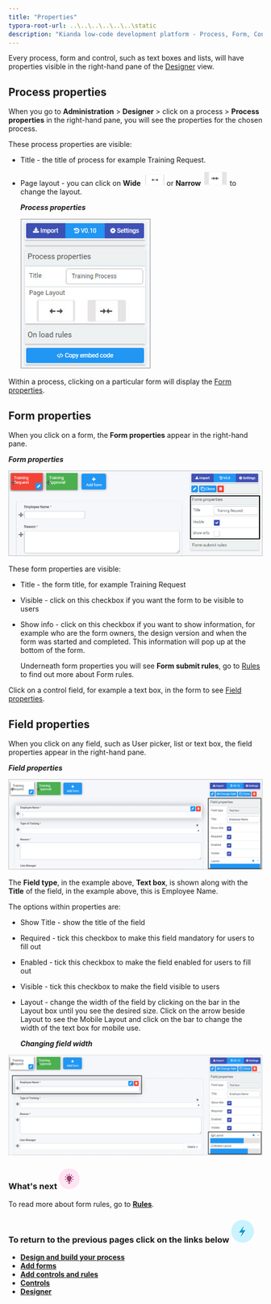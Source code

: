 ```yaml
---
title: "Properties"
typora-root-url: ..\..\..\..\..\..\static
description: "Kianda low-code development platform - Process, Form, Control Properties"
---
```


Every process, form and control, such as text boxes and lists, will have properties visible in the right-hand pane of the [Designer](/docs/getting-started/create-first-process/design-and-build/add-forms/designer/) view. 



## Process properties ##

When you go to **Administration** > **Designer** > click on a process > **Process properties** in the right-hand pane, you will see the properties for the chosen process.

These process properties are visible:

- Title - the title of process for example Training Request.

- Page layout - you can click on **Wide** <img src="/images/wide_orig.png" alt="Wide button" style="zoom:50%;" />or **Narrow**  <img src="/images/narrow_orig.png" alt="Narrow button" style="zoom:50%;" /> to change the layout.

  ***Process properties***


  ![Process and form properties](/images/Process_Properties.jpg)

Within a process, clicking on a particular form will display the [Form properties](#form-properties). 



## Form properties ##

When you click on a form, the **Form properties** appear in the right-hand pane.

***Form properties***

![Form properties](/images/Form_Properties.jpg)

These form properties are visible:

- Title - the form title, for example Training Request

- Visible - click on this checkbox if you want the form to be visible to users

- Show info - click on this checkbox if you want to show information, for example who are the form owners, the design version and when the form was started and completed. This information will pop up at the bottom of the form.

  Underneath form properties you will see **Form submit rules**, go to [Rules](/docs/getting-started/create-first-process/plan-your-process/rules/) to find out more about Form rules.

Click on a control field, for example a text box, in the form to see [Field properties](#field-properties). 



## Field properties ##

When you click on any field, such as User picker, list or text box, the field properties appear in the right-hand pane.

***Field properties***

![Field properties](/images/fieldproperties.png)

The **Field type**, in the example above, **Text box**, is shown along with the **Title** of the field, in the example above, this is Employee Name.

The options within properties are:

- Show Title - show the title of the field
- Required - tick this checkbox to make this field mandatory for users to fill out
- Enabled - tick this checkbox to make the field enabled for users to fill out
- Visible - tick this checkbox to make the field visible to users
- Layout - change the width of the field by clicking on the bar in the Layout box until you see the desired size. Click on the arrow beside Layout to see the Mobile Layout and click on the bar to change the width of the text box for mobile use.

  ***Changing field width***

![Changing text box width](/images/changingwidth.png) 



### What's next  ![Idea icon](/images/18.png) ###

To read more about form rules, go to [**Rules**](/docs/getting-started/create-first-process/plan-your-process/rules/).



### **To return to the previous pages click on the links below**  ![Idea icon](/images/10.png) 

- [**Design and build your process**](/docs/getting-started/create-first-process/design-and-build/) 
- [**Add forms**](/docs/getting-started/create-first-process/design-and-build/add-forms/)
- **[Add controls and rules](/docs/getting-started/create-first-process/design-and-build/add-controls-and-rules/)**
- [**Controls**](/docs/getting-started/create-first-process/plan-your-process/controls/)
- [**Designer**](/docs/getting-started/create-first-process/design-and-build/add-forms/designer/)







